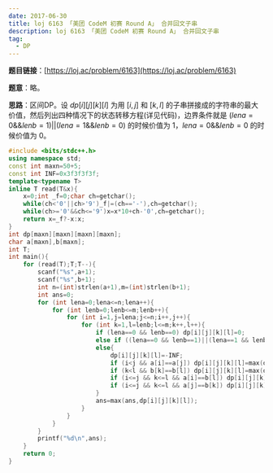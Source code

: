 ```yaml
---
date: 2017-06-30
title: loj 6163 「美团 CodeM 初赛 Round A」 合并回文子串
description: loj 6163 「美团 CodeM 初赛 Round A」 合并回文子串
tag:
  - DP
---
```


**题目链接**：[https://loj.ac/problem/6163](https://loj.ac/problem/6163)

**题意**：略。

**思路**：区间DP。设 $dp[i][j][k][l]$ 为用 $[i,j]$ 和 $[k,l]$ 的子串拼接成的字符串的最大价值，然后列出四种情况下的状态转移方程(详见代码)，边界条件就是 $(lena=0 \&\& lenb=1) || (lena=1 \&\& lenb=0)$ 的时候价值为 $1$，$lena=0 \&\& lenb=0$ 的时候价值为 $0$。

```cpp
#include <bits/stdc++.h>
using namespace std;
const int maxn=50+5;
const int INF=0x3f3f3f3f;
template<typename T>
inline T read(T&x){
    x=0;int _f=0;char ch=getchar();
    while(ch<'0'||ch>'9')_f|=(ch=='-'),ch=getchar();
    while(ch>='0'&&ch<='9')x=x*10+ch-'0',ch=getchar();
    return x=_f?-x:x;
}
int dp[maxn][maxn][maxn][maxn];
char a[maxn],b[maxn];
int T;
int main(){
    for (read(T);T;T--){
        scanf("%s",a+1);
        scanf("%s",b+1);
        int n=(int)strlen(a+1),m=(int)strlen(b+1);
        int ans=0;
        for (int lena=0;lena<=n;lena++){
            for (int lenb=0;lenb<=m;lenb++){
                for (int i=1,j=lena;j<=n;i++,j++){
                    for (int k=1,l=lenb;l<=m;k++,l++){
                        if (lena==0 && lenb==0) dp[i][j][k][l]=0;
                        else if ((lena==0 && lenb==1)||(lena==1 && lenb==0)) dp[i][j][k][l]=1;
                        else{
                            dp[i][j][k][l]=-INF;
                            if (i<j && a[i]==a[j]) dp[i][j][k][l]=max(dp[i][j][k][l],dp[i+1][j-1][k][l]+2);
                            if (k<l && b[k]==b[l]) dp[i][j][k][l]=max(dp[i][j][k][l],dp[i][j][k+1][l-1]+2);
                            if (i<=j && k<=l && a[i]==b[l]) dp[i][j][k][l]=max(dp[i][j][k][l],dp[i+1][j][k][l-1]+2);
                            if (i<=j && k<=l && a[j]==b[k]) dp[i][j][k][l]=max(dp[i][j][k][l],dp[i][j-1][k+1][l]+2);
                        }
                        ans=max(ans,dp[i][j][k][l]);
                    }
                }
            }
        }
        printf("%d\n",ans);
    }
    return 0;
}
```
